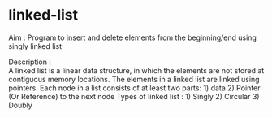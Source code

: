 # linked-list

Aim : Program to insert and delete elements from the beginning/end using singly linked list

Description :  
        A linked list is a linear data structure, in which the elements are not stored at contiguous memory locations. 
        The elements in a linked list are linked using pointers.
        Each node in a list consists of at least two parts:
          1) data
          2) Pointer (Or Reference) to the next node
         Types of linked list :
          1) Singly
          2) Circular
          3) Doubly
